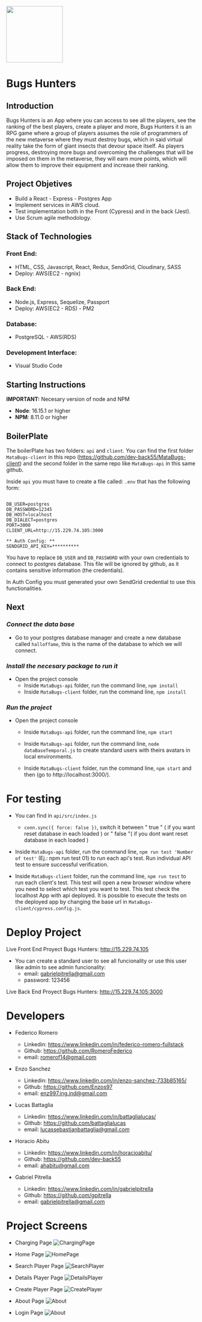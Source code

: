 <p align='left'>
    <img src='https://res.cloudinary.com/djgghmpgh/image/upload/v1662586699/logo192_qoyg0i.png' style='width:150px;height:150px;'> </img>
</p>

# Bugs Hunters
## Introduction

Bugs Hunters is an App where you can access to see all the players, see the ranking of the best players, create a player and more, Bugs Hunters it is an RPG game where a group of players assumes the role of programmers of the new metaverse where they must destroy bugs, which in said virtual reality take the form of giant insects that devour space itself. As players progress, destroying more bugs and overcoming the challenges that will be imposed on them in the metaverse, they will earn more points, which will allow them to improve their equipment and increase their ranking.

## Project Objetives

- Build a React - Express - Postgres App 
- Implement services in AWS cloud. 
- Test implementation both in the Front (Cypress) and in the back (Jest).
- Use Scrum agile methodology.

## Stack of Technologies

### Front End:
- HTML, CSS, Javascript, React, Redux, SendGrid, Cloudinary, SASS 
- Deploy: AWS(EC2 - ngnix)

### Back End:
- Node.js, Express, Sequelize, Passport
- Deploy: AWS(EC2 - RDS) - PM2

### Database:
- PostgreSQL - AWS(RDS)

### Development Interface:
- Visual Studio Code

## **Starting Instructions** 

__IMPORTANT:__ Necesary version of node and NPM 

 * __Node__: 16.15.1 or higher
 * __NPM__: 8.11.0 or higher
 
## BoilerPlate

The boilerPlate has two folders: `api` and `client`.
You can find the first folder `MataBugs-client` in this repo (https://github.com/dev-back55/MataBugs-client) and the second folder in the same repo like `MataBugs-api` in this same github.

Inside `api` you must have to create a file called: `.env` 
that has the following form: 

```

DB_USER=postgres
DB_PASSWORD=12345
DB_HOST=localhost
DB_DIALECT=postgres
PORT=3000
CLIENT_URL=http://15.229.74.105:3000

** Auth Config: **
SENDGRID_API_KEY=**********

```

You have to replace `DB_USER` and `DB_PASSWORD` with your own credentials to connect to postgres database. This file will be ignored by github, as it contains sensitive information (the credentials).

In Auth Config you must generated your own SendGrid credential to use this functionalities.

## Next 
### _Connect the data base_

 - Go to your postgres database manager and create a new  database called `halloffame`, this is the name of the database to which we will connect.

### _Install the necesary package to run it_

- Open the project console
    + Inside `MataBugs-api` folder, run the command line, `npm install`
    + Inside `MataBugs-client` folder, run the command line, `npm install` 

### _Run the project_

- Open the project console
    + Inside `MataBugs-api` folder, run the command line, `npm start`
    + Inside `MataBugs-api` folder, run the command line, `node dataBaseTemporal.js` to create standard users with theirs avatars in local environments.
        
    + Inside `MataBugs-client` folder, run the command line, `npm start` and then (go to http://localhost:3000/).

# For testing

- You can find in `api/src/index.js`
    + `conn.sync({ force: false })`, switch it between " true " ( if you want reset database in each loaded ) or " false "( if you dont want reset database in each loaded ) 

- Inside `MataBugs-api` folder, run the command line, `npm run test 'Number of test'` (Ej.: npm run test 01) to run each api's test. Run individual API test to ensure successful verification.

- Inside `MataBugs-client` folder, run the command line, `npm run test` to run each client's test. This test will open a new browser window where you need to select which test you want to test. This test check the localhost App with api deployed. It is possible to execute the tests on the deployed app by changing the base url in `MataBugs-client/cypress.config.js`.

# Deploy Project 

Live Front End Proyect Bugs Hunters: http://15.229.74.105
- You can create a standard user to see all funcionality or use this user like admin to see admin funcionality:
    + email: gabrielpitrella@gmail.com
    + password: 123456

Live Back End Proyect Bugs Hunters: http://15.229.74.105:3000

# Developers

- Federico Romero
    + Linkedin: https://www.linkedin.com/in/federico-romero-fullstack
    + Github: https://github.com/RomeroFederico
    + email: romerof14@gmail.com

- Enzo Sanchez
    + Linkedin: https://www.linkedin.com/in/enzo-sanchez-733b85165/
    + Github: https://github.com/Enzos97
    + email: enz997.ing.ind@gmail.com

- Lucas Battaglia
    + Linkedin: https://www.linkedin.com/in/battaglialucas/
    + Github: https://github.com/battaglialucas
    + email: lucassebastianbattaglia@gmail.com     

- Horacio Abitu
    + Linkedin: https://www.linkedin.com/in/horacioabitu/
    + Github: https://github.com/dev-back55
    + email: ahabitu@gmail.com

- Gabriel Pitrella
    + Linkedin: https://www.linkedin.com/in/gabrielpitrella
    + Github: https://github.com/gpitrella
    + email: gabrielpitrella@gmail.com

# Project Screens 

- Charging Page
![ChargingPage](https://res.cloudinary.com/djgghmpgh/image/upload/v1662477282/HallOfFameInitial_kesfiu.jpg)

- Home Page 
![HomePage](https://res.cloudinary.com/djgghmpgh/image/upload/v1662477119/HallOfFame_ai7rks.jpg)

- Search Player Page
![SearchPlayer](https://res.cloudinary.com/djgghmpgh/image/upload/v1662477287/HallOfFameSearch_hr4nog.jpg)

- Details Player Page
![DetailsPlayer](https://res.cloudinary.com/djgghmpgh/image/upload/v1662477284/HallOfFamePlayerDetail_ilrpoq.jpg)

- Create Player Page
![CreatePlayer](https://res.cloudinary.com/djgghmpgh/image/upload/v1662477282/HallOfFameCreatePlayer_vz4xob.jpg)

- About Page
![About](https://res.cloudinary.com/djgghmpgh/image/upload/v1662477285/HallOfFameAbout_k3ir5q.jpg)

- Login Page
![About](https://res.cloudinary.com/djgghmpgh/image/upload/v1662478479/HallOfFameSignIn_ivfelo.jpg)
